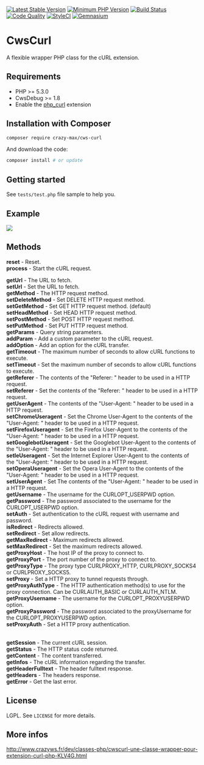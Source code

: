 [![Latest Stable Version](https://img.shields.io/packagist/v/crazy-max/cws-curl.svg?style=flat-square)](https://packagist.org/packages/crazy-max/cws-curl)
[![Minimum PHP Version](https://img.shields.io/badge/php-%3E%3D%205.3.0-8892BF.svg?style=flat-square)](https://php.net/)
[![Build Status](https://img.shields.io/travis/crazy-max/CwsCurl/master.svg?style=flat-square)](https://travis-ci.org/crazy-max/CwsCurl)
[![Code Quality](https://img.shields.io/codacy/grade/bf248165410141b0a323d9ac9fe49248.svg?style=flat-square)](https://www.codacy.com/app/crazy-max/CwsCurl)
[![StyleCI](https://styleci.io/repos/10057054/shield?style=flat-square)](https://styleci.io/repos/10057054)
[![Gemnasium](https://img.shields.io/gemnasium/crazy-max/CwsCurl.svg?style=flat-square)](https://gemnasium.com/github.com/crazy-max/CwsCurl)

# CwsCurl

A flexible wrapper PHP class for the cURL extension.

## Requirements

* PHP >= 5.3.0
* CwsDebug >= 1.8
* Enable the [php_curl](http://php.net/manual/en/book.curl.php) extension

## Installation with Composer

```bash
composer require crazy-max/cws-curl
```

And download the code:

```bash
composer install # or update
```

## Getting started

See `tests/test.php` file sample to help you.

## Example

![](https://raw.github.com/crazy-max/CwsCurl/master/example.png)

## Methods

**reset** - Reset.<br />
**process** - Start the cURL request.<br />

**getUrl** - The URL to fetch.<br />
**setUrl** - Set the URL to fetch.<br />
**getMethod** - The HTTP request method.<br />
**setDeleteMethod** - Set DELETE HTTP request method.<br />
**setGetMethod** - Set GET HTTP request method. (default)<br />
**setHeadMethod** - Set HEAD HTTP request method.<br />
**setPostMethod** - Set POST HTTP request method.<br />
**setPutMethod** - Set PUT HTTP request method.<br />
**getParams** - Query string parameters.<br />
**addParam** - Add a custom parameter to the cURL request.<br />
**addOption** - Add an option for the cURL transfer.<br />
**getTimeout** - The maximum number of seconds to allow cURL functions to execute.<br />
**setTimeout** - Set the maximum number of seconds to allow cURL functions to execute.<br />
**getReferer** - The contents of the "Referer: " header to be used in a HTTP request.<br />
**setReferer** - Set the contents of the "Referer: " header to be used in a HTTP request.<br />
**getUserAgent** - The contents of the "User-Agent: " header to be used in a HTTP request.<br />
**setChromeUseragent** - Set the Chrome User-Agent to the contents of the "User-Agent: " header to be used in a HTTP request.<br />
**setFirefoxUseragent** - Set the Firefox User-Agent to the contents of the "User-Agent: " header to be used in a HTTP request.<br />
**setGooglebotUseragent** - Set the Googlebot User-Agent to the contents of the "User-Agent: " header to be used in a HTTP request.<br />
**setIeUseragent** - Set the Internet Explorer User-Agent to the contents of the "User-Agent: " header to be used in a HTTP request.<br />
**setOperaUseragent** - Set the Opera User-Agent to the contents of the "User-Agent: " header to be used in a HTTP request.<br />
**setUserAgent** - Set The contents of the "User-Agent: " header to be used in a HTTP request.<br />
**getUsername** - The username for the CURLOPT_USERPWD option.<br />
**getPassword** - The password associated to the username for the CURLOPT_USERPWD option.<br />
**setAuth** - Set authentication to the cURL request with username and password.<br />
**isRedirect** - Redirects allowed.<br />
**setRedirect** - Set allow redirects.<br />
**getMaxRedirect** - Maximum redirects allowed.<br />
**setMaxRedirect** - Set the maximum redirects allowed.<br />
**getProxyHost** - The host IP of the proxy to connect to.<br />
**getProxyPort** - The port number of the proxy to connect to.<br />
**getProxyType** - The proxy type CURLPROXY_HTTP, CURLPROXY_SOCKS4 or CURLPROXY_SOCKS5.<br />
**setProxy** - Set a HTTP proxy to tunnel requests through.<br />
**getProxyAuthType** - The HTTP authentication method(s) to use for the proxy connection. Can be CURLAUTH_BASIC or CURLAUTH_NTLM.<br />
**getProxyUsername** - The username for the CURLOPT_PROXYUSERPWD option.<br />
**getProxyPassword** - The password associated to the proxyUsername for the CURLOPT_PROXYUSERPWD option.<br />
**setProxyAuth** - Set a HTTP proxy authentication.<br /><br />

**getSession** - The current cURL session.<br />
**getStatus** - The HTTP status code returned.<br />
**getContent** - The content transferred.<br />
**getInfos** - The cURL information regarding the transfer.<br />
**getHeaderFulltext** - The header fulltext response.<br />
**getHeaders** - The headers response.<br />
**getError** - Get the last error.<br />

## License

LGPL. See `LICENSE` for more details.

## More infos

http://www.crazyws.fr/dev/classes-php/cwscurl-une-classe-wrapper-pour-extension-curl-php-KLV4G.html
